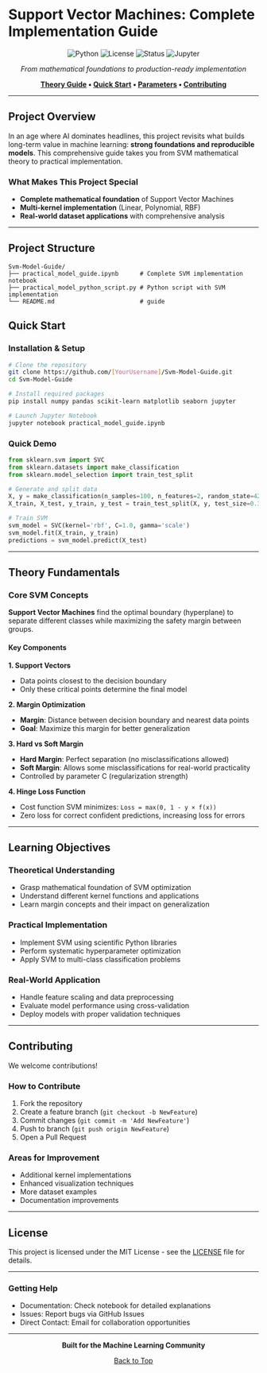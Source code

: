 # Support Vector Machines: Complete Implementation Guide

<div align="center">

![Python](https://img.shields.io/badge/python-3.8+-blue.svg)
![License](https://img.shields.io/badge/license-MIT-green.svg)
![Status](https://img.shields.io/badge/status-complete-brightgreen.svg)
![Jupyter](https://img.shields.io/badge/jupyter-notebook-orange.svg)

*From mathematical foundations to production-ready implementation*

**[Theory Guide](#theory-fundamentals) • [Quick Start](#quick-start) • [Parameters](#critical-parameters) • [Contributing](#contributing)**

</div>

---

## Project Overview

In an age where AI dominates headlines, this project revisits what builds long-term value in machine learning: **strong foundations and reproducible models**. This comprehensive guide takes you from SVM mathematical theory to practical implementation.

### What Makes This Project Special
- **Complete mathematical foundation** of Support Vector Machines
- **Multi-kernel implementation** (Linear, Polynomial, RBF)
- **Real-world dataset applications** with comprehensive analysis

---

## Project Structure

```
Svm-Model-Guide/
├── practical_model_guide.ipynb      # Complete SVM implementation notebook
├── practical_model_python_script.py # Python script with SVM implementation
└── README.md                        # guide
```

## Quick Start

### Installation & Setup
```bash
# Clone the repository
git clone https://github.com/[YourUsername]/Svm-Model-Guide.git
cd Svm-Model-Guide

# Install required packages
pip install numpy pandas scikit-learn matplotlib seaborn jupyter

# Launch Jupyter Notebook
jupyter notebook practical_model_guide.ipynb
```

### Quick Demo
```python
from sklearn.svm import SVC
from sklearn.datasets import make_classification
from sklearn.model_selection import train_test_split

# Generate and split data
X, y = make_classification(n_samples=100, n_features=2, random_state=42)
X_train, X_test, y_train, y_test = train_test_split(X, y, test_size=0.3)

# Train SVM
svm_model = SVC(kernel='rbf', C=1.0, gamma='scale')
svm_model.fit(X_train, y_train)
predictions = svm_model.predict(X_test)
```

---

## Theory Fundamentals

### Core SVM Concepts

**Support Vector Machines** find the optimal boundary (hyperplane) to separate different classes while maximizing the safety margin between groups.

#### Key Components

**1. Support Vectors**
- Data points closest to the decision boundary
- Only these critical points determine the final model

**2. Margin Optimization**
- **Margin**: Distance between decision boundary and nearest data points
- **Goal**: Maximize this margin for better generalization

**3. Hard vs Soft Margin**
- **Hard Margin**: Perfect separation (no misclassifications allowed)
- **Soft Margin**: Allows some misclassifications for real-world practicality
- Controlled by parameter C (regularization strength)

**4. Hinge Loss Function**
- Cost function SVM minimizes: `Loss = max(0, 1 - y × f(x))`
- Zero loss for correct confident predictions, increasing loss for errors

---


## Learning Objectives

### Theoretical Understanding
- Grasp mathematical foundation of SVM optimization
- Understand different kernel functions and applications
- Learn margin concepts and their impact on generalization

### Practical Implementation
- Implement SVM using scientific Python libraries
- Perform systematic hyperparameter optimization
- Apply SVM to multi-class classification problems

### Real-World Application
- Handle feature scaling and data preprocessing
- Evaluate model performance using cross-validation
- Deploy models with proper validation techniques

---

## Contributing

We welcome contributions! 

### How to Contribute
1. Fork the repository
2. Create a feature branch (`git checkout -b NewFeature`)
3. Commit changes (`git commit -m 'Add NewFeature'`)
4. Push to branch (`git push origin NewFeature`)
5. Open a Pull Request

### Areas for Improvement
- Additional kernel implementations
- Enhanced visualization techniques
- More dataset examples
- Documentation improvements

---

## License

This project is licensed under the MIT License - see the [LICENSE](LICENSE) file for details.

---

### Getting Help
- Documentation: Check notebook for detailed explanations
- Issues: Report bugs via GitHub Issues
- Direct Contact: Email for collaboration opportunities

---

<div align="center">

**Built for the Machine Learning Community**

[Back to Top](#support-vector-machines-complete-implementation-guide)

</div>
